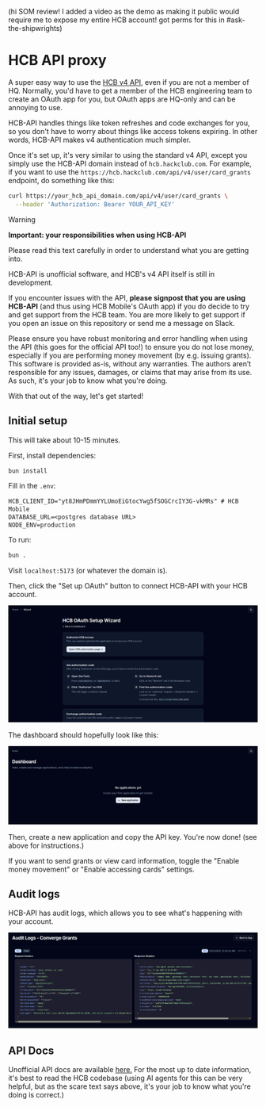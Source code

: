 (hi SOM review! I added a video as the demo as making it public would require me to expose my entire HCB account! got perms for this in #ask-the-shipwrights)

# HCB API proxy

A super easy way to use the [HCB v4 API](https://hcb-developers.anscg.net/api-reference/), even if you are not a member of HQ. Normally, you'd have to get a member of the HCB engineering team to create an OAuth app for you, but OAuth apps are HQ-only and can be annoying to use.

HCB-API handles things like token refreshes and code exchanges for you, so you don't have to worry about things like access tokens expiring. In other words, HCB-API makes v4 authentication much simpler.

Once it's set up, it's very similar to using the standard v4 API, except you simply use the HCB-API domain instead of `hcb.hackclub.com`. For example, if you want to use the `https://hcb.hackclub.com/api/v4/user/card_grants` endpoint, do something like this:

```bash
curl https://your_hcb_api_domain.com/api/v4/user/card_grants \
  --header 'Authorization: Bearer YOUR_API_KEY'
```

> [!WARNING]
> **Important: your responsibilities when using HCB-API**
>
> Please read this text carefully in order to understand what you are getting into.
>
> HCB-API is unofficial software, and HCB's v4 API itself is still in development.
>
> If you encounter issues with the API, **please signpost that you are using HCB-API** (and thus using HCB Mobile's OAuth app) if you do decide to try and get support from the HCB team. You are more likely to get support if you open an issue on this repository or send me a message on Slack.
>
> Please ensure you have robust monitoring and error handling when using the API (this goes for the official API too!) to ensure you do not lose money, especially if you are performing money movement (by e.g. issuing grants). This software is provided as-is, without any warranties. The authors aren’t responsible for any issues, damages, or claims that may arise from its use. As such, it's your job to know what you're doing.

With that out of the way, let's get started!

## Initial setup

This will take about 10-15 minutes.

First, install dependencies:

```bash
bun install
```

Fill in the `.env`:

```
HCB_CLIENT_ID="yt8JHmPDmmYYLUmoEiGtocYwg5fSOGCrcIY3G-vkMRs" # HCB Mobile
DATABASE_URL=<postgres database URL>
NODE_ENV=production
```

To run:

```bash
bun .
```

Visit `localhost:5173` (or whatever the domain is).

Then, click the "Set up OAuth" button to connect HCB-API with your HCB account.

![Wizard](.github/wizard.png)

The dashboard should hopefully look like this:

![UI](.github/dashboard.png)

Then, create a new application and copy the API key. You're now done! (see above for instructions.)

If you want to send grants or view card information, toggle the "Enable money movement" or "Enable accessing cards" settings.

## Audit logs

HCB-API has audit logs, which allows you to see what's happening with your account.

![Audit logs](.github/audit.png)

## API Docs

Unofficial API docs are available [here.](https://hcb-developers.anscg.net/api-reference/) For the most up to date information, it's best to read the HCB codebase (using AI agents for this can be very helpful, but as the scare text says above, it's your job to know what you're doing is correct.)
